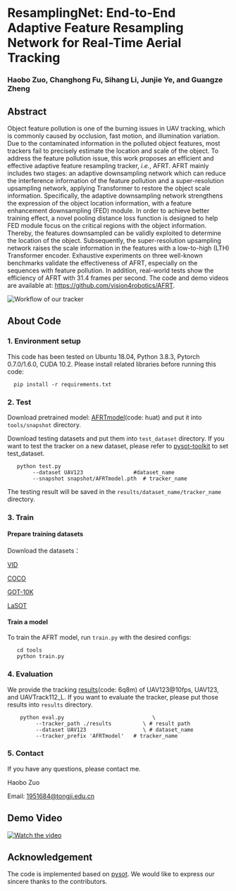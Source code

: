 # ResamplingNet: End-to-End Adaptive Feature Resampling Network for Real-Time Aerial Tracking
### Haobo Zuo, Changhong Fu, Sihang Li, Junjie Ye, and Guangze Zheng
## Abstract
Object feature pollution is one of
the burning issues in UAV tracking, which is commonly caused by occlusion, fast motion, and illumination variation. Due to the contaminated information in the polluted object features, most trackers fail to precisely estimate the location and scale of the object. To address the feature pollution issue, this work proposes an efficient and effective adaptive feature resampling tracker, *i.e.*, AFRT. AFRT mainly includes two stages: an adaptive downsampling network which can reduce the interference information of the feature pollution and a super-resolution upsampling network, applying Transformer to restore the object scale information. Specifically, the adaptive downsampling network strengthens the expression of the object location information, with a feature enhancement downsampling (FED) module. In order to achieve better training effect, a novel pooling distance loss function is designed to help FED module focus on the critical regions with the object information. Thereby, the features downsampled can be validly exploited to determine the location of the object. Subsequently, the super-resolution upsampling network raises the scale information in the features with a low-to-high (LTH) Transformer encoder. Exhaustive experiments on three well-known benchmarks validate the effectiveness of AFRT, especially on the sequences with feature pollution. In addition, real-world tests show the efficiency of AFRT with 31.4 frames per second. 
The code and demo videos are available at: https://github.com/vision4robotics/AFRT. 

![Workflow of our tracker](https://github.com/vision4robotics/ResamplingNet/blob/main/images/workflow.jpg)
## About Code
### 1. Environment setup
This code has been tested on Ubuntu 18.04, Python 3.8.3, Pytorch 0.7.0/1.6.0, CUDA 10.2. Please install related libraries before running this code:

      pip install -r requirements.txt
### 2. Test
Download pretrained model: [AFRTmodel](https://pan.baidu.com/s/1xXs60LeQehvCwKJo1zwzrg)(code: huat) and put it into `tools/snapshot` directory.

Download testing datasets and put them into `test_dataset` directory. If you want to test the tracker on a new dataset, please refer to [pysot-toolkit](https://github.com/StrangerZhang/pysot-toolkit.git) to set test_dataset.

       python test.py 
	        --dataset UAV123                #dataset_name
	        --snapshot snapshot/AFRTmodel.pth  # tracker_name
	
The testing result will be saved in the `results/dataset_name/tracker_name` directory.
### 3. Train
#### Prepare training datasets

Download the datasets：

[VID](https://image-net.org/challenges/LSVRC/2017/)
 
[COCO](https://cocodataset.org/#home)

[GOT-10K](http://got-10k.aitestunion.com/downloads)

[LaSOT](http://vision.cs.stonybrook.edu/~lasot/)

#### Train a model

To train the AFRT model, run `train.py` with the desired configs:

       cd tools
       python train.py

### 4. Evaluation
We provide the tracking [results](https://pan.baidu.com/s/1d8P3O9V3I6jqDqgG2LG5Ng)(code: 6q8m) of UAV123@10fps, UAV123, and UAVTrack112_L. If you want to evaluate the tracker, please put those results into `results` directory.

        python eval.py 	                          \
	         --tracker_path ./results          \ # result path
	         --dataset UAV123                  \ # dataset_name
	         --tracker_prefix 'AFRTmodel'   # tracker_name
### 5. Contact
If you have any questions, please contact me.

Haobo Zuo

Email: <1951684@tongji.edu.cn>
## Demo Video
[![Watch the video](https://i.ytimg.com/vi/_FtC6ZmSo3s/maxresdefault.jpg)](https://youtu.be/_FtC6ZmSo3s)
## Acknowledgement
The code is implemented based on [pysot](https://github.com/STVIR/pysot.git). We would like to express our sincere thanks to the contributors.
